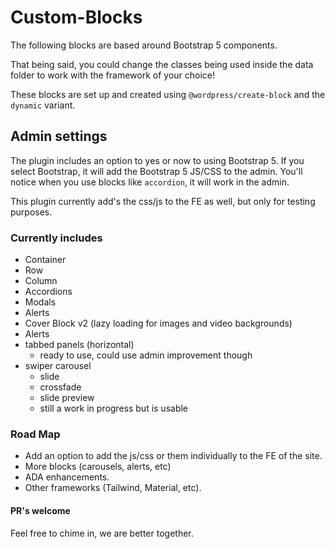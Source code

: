 # Custom-Blocks

The following blocks are based around Bootstrap 5 components.

That being said, you could change the classes being used inside the data folder to work with the framework of your choice!

These blocks are set up and created using `@wordpress/create-block` and the `dynamic` variant.

## Admin settings

The plugin includes an option to yes or now to using Bootstrap 5.  If you select Bootstrap, it will add the Bootstrap 5 JS/CSS to the admin. You'll notice when you use blocks like `accordion`, it will work in the admin.

This plugin currently add's the css/js to the FE as well, but only for testing purposes.

### Currently includes

- Container
- Row
- Column
- Accordions
- Modals
- Alerts
- Cover Block v2 (lazy loading for images and video backgrounds)
- Alerts
- tabbed panels (horizontal)
  - ready to use, could use admin improvement though
- swiper carousel
  - slide
  - crossfade
  - slide preview
  - still a work in progress but is usable

### Road Map

- Add an option to add the js/css or them individually to the FE of the site.
- More blocks (carousels, alerts, etc)
- ADA enhancements.
- Other frameworks (Tailwind, Material, etc).

#### PR's welcome

Feel free to chime in, we are better together.
